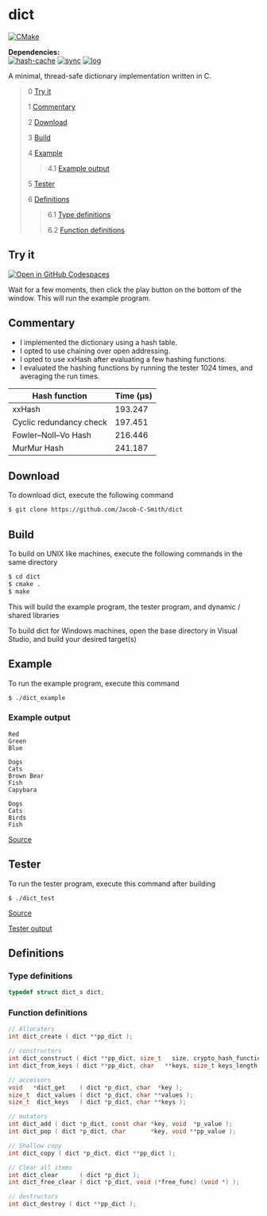 # dict
[![CMake](https://github.com/Jacob-C-Smith/dict/actions/workflows/cmake.yml/badge.svg)](https://github.com/Jacob-C-Smith/dict/actions/workflows/cmake.yml)

**Dependencies:**\
[![hash-cache](https://github.com/Jacob-C-Smith/hash-cache/actions/workflows/cmake.yml/badge.svg)](https://github.com/Jacob-C-Smith/hash-cache/actions/workflows/cmake.yml)
[![sync](https://github.com/Jacob-C-Smith/sync/actions/workflows/cmake.yml/badge.svg)](https://github.com/Jacob-C-Smith/sync/actions/workflows/cmake.yml)
[![log](https://github.com/Jacob-C-Smith/log/actions/workflows/cmake.yml/badge.svg)](https://github.com/Jacob-C-Smith/log/actions/workflows/cmake.yml)

 A minimal, thread-safe dictionary implementation written in C. 

 > 0 [Try it](#try-it)
 >
 > 1 [Commentary](#commentary)
 > 
 > 2 [Download](#download)
 >
 > 3 [Build](#build)
 >
 > 4 [Example](#example)
 >
 >> 4.1 [Example output](#example-output)
 >
 > 5 [Tester](#tester)
 >
 > 6 [Definitions](#definitions)
 >
 >> 6.1 [Type definitions](#type-definitions)
 >>
 >> 6.2 [Function definitions](#function-definitions)

## Try it
[![Open in GitHub Codespaces](https://github.com/codespaces/badge.svg)](https://codespaces.new/Jacob-C-Smith/dict?quickstart=1)

Wait for a few moments, then click the play button on the bottom of the window. This will run the example program.

 ## Commentary
 - I implemented the dictionary using a hash table.
 - I opted to use chaining over open addressing.
 - I opted to use xxHash after evaluating a few hashing functions.
 - I evaluated the hashing functions by running the tester 1024 times, and averaging the run times.
 
 | Hash function           | Time (μs) |
 |-------------------------|-----------|
 | xxHash                  | 193.247   |
 | Cyclic redundancy check | 197.451   |
 | Fowler–Noll–Vo Hash     | 216.446   |
 | MurMur Hash             | 241.187   |

 ## Download
 To download dict, execute the following command
 ```bash
 $ git clone https://github.com/Jacob-C-Smith/dict
 ```
 ## Build
 To build on UNIX like machines, execute the following commands in the same directory
 ```bash
 $ cd dict
 $ cmake .
 $ make
 ```
  This will build the example program, the tester program, and dynamic / shared libraries

  To build dict for Windows machines, open the base directory in Visual Studio, and build your desired target(s)
 ## Example
 To run the example program, execute this command
 ```
 $ ./dict_example
 ```
 ### Example output
 ```
Red
Green
Blue

Dogs
Cats
Brown Bear
Fish
Capybara

Dogs
Cats
Birds
Fish
 ```
 [Source](main.c)
## Tester
 To run the tester program, execute this command after building
 ```
 $ ./dict_test
 ```
 [Source](dict_test.c)
 
 [Tester output](test_output.txt)
 ## Definitions
 ### Type definitions
 ```c
 typedef struct dict_s dict;
 ```
 ### Function definitions
 ```c 
 // Allocaters
 int dict_create ( dict **pp_dict );
 
 // constructors
 int dict_construct ( dict **pp_dict, size_t   size, crypto_hash_function_64_t pfn_hash_function );
 int dict_from_keys ( dict **pp_dict, char   **keys, size_t keys_length );
 
 // accessors
 void   *dict_get    ( dict *p_dict, char  *key );
 size_t  dict_values ( dict *p_dict, char **values );
 size_t  dict_keys   ( dict *p_dict, char **keys );
 
 // mutators
 int dict_add ( dict *p_dict, const char *key, void  *p_value );
 int dict_pop ( dict *p_dict, char       *key, void **pp_value );
 
 // Shallow copy
 int dict_copy ( dict *p_dict, dict **pp_dict );
 
 // Clear all items
 int dict_clear      ( dict *p_dict );
 int dict_free_clear ( dict *p_dict, void (*free_func) (void *) );

 // destructors
 int dict_destroy ( dict **pp_dict );
 ```

